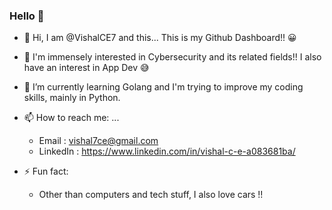 ### Hello 👋


- 👋 Hi, I am @VishalCE7 and this... This is my Github Dashboard!! 😀
- 👀 I'm immensely interested in Cybersecurity and its related fields!! I also have an interest in App Dev 😅
- 🌱 I’m currently learning Golang and I'm trying to improve my coding skills, mainly in Python.

- 📫 How to reach me: ...
  - Email : vishal7ce@gmail.com
  - LinkedIn : https://www.linkedin.com/in/vishal-c-e-a083681ba/

- ⚡ Fun fact: 
  - Other than computers and tech stuff, I also love cars !!

<!--

- 👯 I’m looking to collaborate on ...
- 🤔 I’m looking for help with ...

**VishalCE7/VishalCE7** is a ✨ _special_ ✨ repository because its `README.md` (this file) appears on your GitHub profile.
-->
